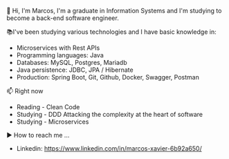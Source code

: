 👋 Hi, I'm Marcos, I'm a graduate in Information Systems and I'm studying to become a back-end software engineer.

📚I've been studying various technologies and I have basic knowledge in:
+ Microservices with Rest APIs
+ Programming languages: Java
+ Databases: MySQL, Postgres, Mariadb
+ Java persistence: JDBC, JPA / Hibernate
+ Production: Spring Boot, Git, Github, Docker, Swagger, Postman

📫 Right now
+ Reading - Clean Code
+ Studying - DDD Attacking the complexity at the heart of software
+ Studying - Microservices

:arrow_forward: How to reach me ...

+ Linkedin: https://www.linkedin.com/in/marcos-xavier-6b92a650/

<!---
marcosxavierdev/marcosxavierdev is a ✨ special ✨ repository because its `README.md` (this file) appears on your GitHub profile.
You can click the Preview link to take a look at your changes.
--->
